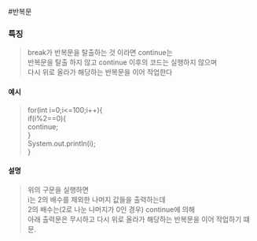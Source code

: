#반복문 
### 특징
> break가 반복문을 탈출하는 것 이라면 continue는  
> 반복문을 탈출 하지 않고 continue 이후의 코드는 실행하지 않으며  
> 다시 위로 올라가 해당하는 반복문을 이어 작업한다

#### 예시
>for(int i=0;i<=100;i++){  
> if(i%2\==0){  
>   continue;  
> }  
> System.out.println(i);  
>}  

#### 설명
> 위의 구문을 실행하면  
> i는 2의 배수를 제외한 나머지 값들을 출력하는데  
> 2의 배수는(2로 나눈 나머지가 0인 경우) continue에 의해  
> 아래 출력문은 무시하고 다시 위로 올라가 해당하는 반복문을 이어 작업하기 떄문.